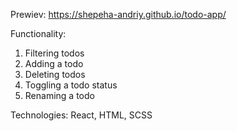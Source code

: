 Prewiev: https://shepeha-andriy.github.io/todo-app/

Functionality:
1. Filtering todos
2. Adding a todo
3. Deleting todos
4. Toggling a todo status
5. Renaming a todo

 Technologies: React, HTML, SCSS

